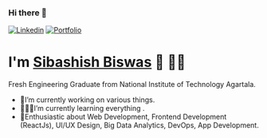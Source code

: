 ### Hi there 👋

[![Linkedin](https://img.shields.io/badge/-LinkedIn-orange?style=flat-square&logo=Linkedin&logoColor=black&link=www.linkedin.com/in/sibashish-biswas)](www.linkedin.com/in/sibashish-biswas-147337154)
[![Portfolio](https://img.shields.io/badge/-Portfolio-green)](https://sibashish99.github.io/)

# I'm [Sibashish Biswas](https://sibashish99.github.io/) 👋 👨‍💻

Fresh Engineering Graduate from National Institute of Technology Agartala. 

- 🔭I’m currently working on various things.
- 👨🏼‍💻I’m currently learning everything .
- 🤸‍Enthusiastic about Web Development, Frontend Development (ReactJs), UI/UX Design, Big Data Analytics, DevOps, App Development.



